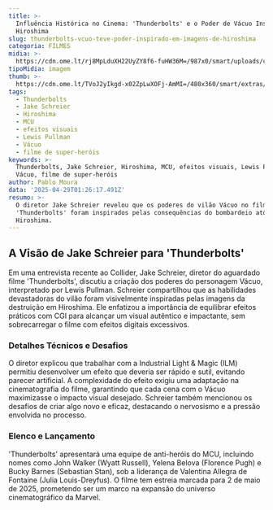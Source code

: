 ```yaml
---
title: >-
  Influência Histórica no Cinema: 'Thunderbolts' e o Poder de Vácuo Inspirado em
  Hiroshima
slug: thunderbolts-vcuo-teve-poder-inspirado-em-imagens-de-hiroshima
categoria: FILMES
midia: >-
  https://cdn.ome.lt/rj8MpLduXH22UyZY8f6-fuHW36M=/987x0/smart/uploads/conteudo/fotos/Design_sem_nome_-_2025-04-28T202042.097.png
tipoMidia: imagem
thumb: >-
  https://cdn.ome.lt/TVoJ2yIkgd-x02ZpLwXOFj-AmMI=/480x360/smart/extras/conteudos/Design_sem_nome_-_2025-04-28T202042.097.png
tags:
  - Thunderbolts
  - Jake Schreier
  - Hiroshima
  - MCU
  - efeitos visuais
  - Lewis Pullman
  - Vácuo
  - filme de super-heróis
keywords: >-
  Thunderbolts, Jake Schreier, Hiroshima, MCU, efeitos visuais, Lewis Pullman,
  Vácuo, filme de super-heróis
author: Pablo Moura
data: '2025-04-29T01:26:17.491Z'
resumo: >-
  O diretor Jake Schreier revelou que os poderes do vilão Vácuo no filme
  'Thunderbolts' foram inspirados pelas consequências do bombardeio atômico em
  Hiroshima.
---
```


## A Visão de Jake Schreier para 'Thunderbolts'

Em uma entrevista recente ao Collider, Jake Schreier, diretor do aguardado filme 'Thunderbolts', discutiu a criação dos poderes do personagem Vácuo, interpretado por Lewis Pullman. Schreier compartilhou que as habilidades devastadoras do vilão foram visivelmente inspiradas pelas imagens da destruição em Hiroshima. Ele enfatizou a importância de equilibrar efeitos práticos com CGI para alcançar um visual autêntico e impactante, sem sobrecarregar o filme com efeitos digitais excessivos.

### Detalhes Técnicos e Desafios

O diretor explicou que trabalhar com a Industrial Light & Magic (ILM) permitiu desenvolver um efeito que deveria ser rápido e sutil, evitando parecer artificial. A complexidade do efeito exigiu uma adaptação na cinematografia do filme, garantindo que cada cena com o Vácuo maximizasse o impacto visual desejado. Schreier também mencionou os desafios de criar algo novo e eficaz, destacando o nervosismo e a pressão envolvida no processo.

### Elenco e Lançamento

'Thunderbolts' apresentará uma equipe de anti-heróis do MCU, incluindo nomes como John Walker (Wyatt Russell), Yelena Belova (Florence Pugh) e Bucky Barnes (Sebastian Stan), sob a liderança de Valentina Allegra de Fontaine (Julia Louis-Dreyfus). O filme tem estreia marcada para 2 de maio de 2025, prometendo ser um marco na expansão do universo cinematográfico da Marvel.
